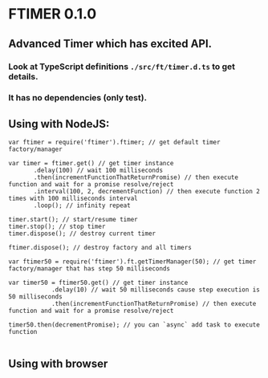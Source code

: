 # FTIMER 0.1.0 
## Advanced Timer which has excited API. 
### Look at TypeScript definitions `./src/ft/timer.d.ts` to get details.
### It has no dependencies (only test).

## Using with NodeJS:


```
var ftimer = require('ftimer').ftimer; // get default timer factory/manager

var timer = ftimer.get() // get timer instance
       .delay(100) // wait 100 milliseconds
       .then(incrementFunctionThatReturnPromise) // then execute function and wait for a promise resolve/reject
       .interval(100, 2, decrementFunction) // then execute function 2 times with 100 milliseconds interval
       .loop(); // infinity repeat 

timer.start(); // start/resume timer
timer.stop(); // stop timer
timer.dispose(); // destroy current timer

ftimer.dispose(); // destroy factory and all timers

var ftimer50 = require('ftimer').ft.getTimerManager(50); // get timer factory/manager that has step 50 milliseconds

var timer50 = ftimer50.get() // get timer instance
            .delay(10) // wait 50 milliseconds cause step execution is 50 milliseconds
            .then(incrementFunctionThatReturnPromise) // then execute function and wait for a promise resolve/reject
            
timer50.then(decrementPromise); // you can `async` add task to execute function            
           
```

## Using with browser

```

```
